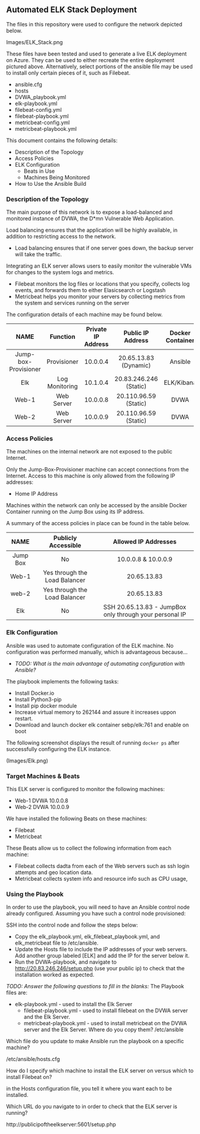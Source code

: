 ## Automated ELK Stack Deployment

The files in this repository were used to configure the network depicted below.


Images/ELK_Stack.png

These files have been tested and used to generate a live ELK deployment on Azure. They can be used to either recreate the entire deployment pictured above. Alternatively, select portions of the ansible file may be used to install only certain pieces of it, such as Filebeat.

  - ansible.cfg
  - hosts
  - DVWA_playbook.yml
  - elk-playbook.yml
  - filebeat-config.yml
  - filebeat-playbook.yml
  - metricbeat-config.yml
  - metricbeat-playbook.yml

This document contains the following details:
- Description of the Topology
- Access Policies
- ELK Configuration
  - Beats in Use
  - Machines Being Monitored
- How to Use the Ansible Build


### Description of the Topology

The main purpose of this network is to expose a load-balanced and monitored instance of DVWA, the D*mn Vulnerable Web Application.

Load balancing ensures that the application will be highly available, in addition to restricting access to the network.
- Load balancing ensures that if one server goes down, the backup server will take the traffic.

Integrating an ELK server allows users to easily monitor the vulnerable VMs for changes to the system logs and metrics.
- Filebeat monitors the log files or locations that you specify, collects log events, and forwards them to either Elasicsearch or Logstash
- Metricbeat helps you monitor your servers by collecting metrics from the system and services running on the server

The configuration details of each machine may be found below.

|         NAME         |     Function     | Private IP Address |   Public IP  Address   | Docker Container |
|:--------------------:|:----------------:|:------------------:|:----------------------:|:----------------:|
| Jump-box-Provisioner |    Provisioner   |      10.0.0.4      |  20.65.13.83 (Dynamic) |      Ansible     |
|          Elk         | Log  Monitoring  |      10.1.0.4      | 20.83.246.246 (Static) |    ELK/Kibana    |
|         Web-1        |    Web Server    |      10.0.0.8      |  20.110.96.59 (Static) |       DVWA       |
|         Web-2        |    Web Server    |      10.0.0.9      |  20.110.96.59 (Static) |       DVWA       |

### Access Policies

The machines on the internal network are not exposed to the public Internet. 

Only the Jump-Box-Provisioner machine can accept connections from the Internet. Access to this machine is only allowed from the following IP addresses:
- Home IP Address

Machines within the network can only be accessed by the ansible Docker Container running on the Jump Box using its IP address.

A summary of the access policies in place can be found in the table below.

|   NAME   |       Publicly Accessible      |                   Allowed IP Addresses                   |
|:--------:|:------------------------------:|:--------------------------------------------------------:|
| Jump Box |               No               |                    10.0.0.8 & 10.0.0.9                   |
|   Web-1  | Yes through the  Load Balancer |                       20.65.13.83                        |
|   web-2  |  Yes through the Load Balancer |                        20.65.13.83                       |
|    Elk   |               No               | SSH 20.65.13.83 - JumpBox only through your personal IP  |

### Elk Configuration

Ansible was used to automate configuration of the ELK machine. No configuration was performed manually, which is advantageous because...
- _TODO: What is the main advantage of automating configuration with Ansible?_

The playbook implements the following tasks:
- Install Docker.io
- Install Python3-pip
- Install pip docker module
- Increase virtual memory to 262144 and assure it increases uppon restart.
- Download and launch docker elk container sebp/elk:761 and enable on boot

The following screenshot displays the result of running `docker ps` after successfully configuring the ELK instance.

(Images/Elk.png)

### Target Machines & Beats
This ELK server is configured to monitor the following machines:
- Web-1 DVWA 10.0.0.8
- Web-2 DVWA 10.0.0.9

We have installed the following Beats on these machines:
- Filebeat
- Metricbeat

These Beats allow us to collect the following information from each machine:
- Filebeat collects dadta from each of the Web servers such as ssh login attempts and geo location data.
- Metricbeat collects system info and resource info such as CPU usage, 

### Using the Playbook
In order to use the playbook, you will need to have an Ansible control node already configured. Assuming you have such a control node provisioned: 

SSH into the control node and follow the steps below:
- Copy the elk_playbook.yml, elk_filebeat_playbook.yml, and elk_metricbeat file to /etc/ansible.
- Update the Hosts file to include the IP addresses of your web servers. Add another group labeled [ELK] and add the IP for the server below it.
- Run the DVWA-playbook, and navigate to http://20.83.246.246/setup.php (use your public ip) to check that the installation worked as expected.

_TODO: Answer the following questions to fill in the blanks:_
The Playbook files are:
- elk-playbook.yml - used to install the Elk Server
    - filebeat-playbook.yml - used to install filebeat on the DVWA server and the Elk Server.
    - metricbeat-playbook.yml - used to install metricbeat on the DVWA server and the Elk Server.
Where do you copy them? 
/etc/ansible

Which file do you update to make Ansible run the playbook on a specific machine?

/etc/ansible/hosts.cfg

How do I specify which machine to install the ELK server on versus which to install Filebeat on?
 
in the Hosts configuration file, you tell it where you want each to be installed. 

Which URL do you navigate to in order to check that the ELK server is running?

http://publicipoftheelkserver:5601/setup.php
